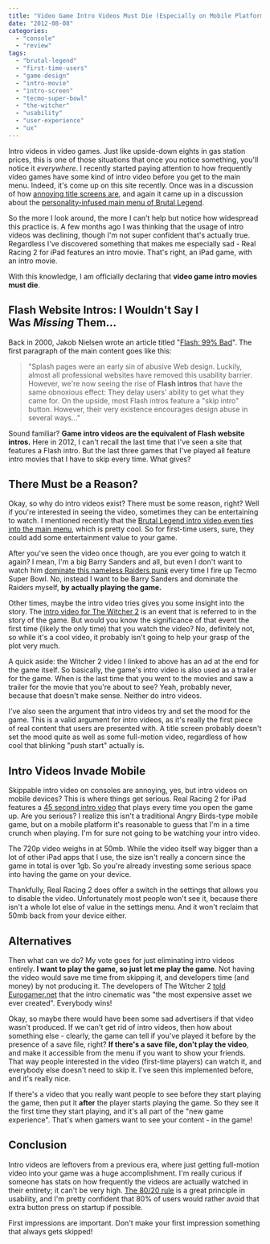 ```yaml
---
title: "Video Game Intro Videos Must Die (Especially on Mobile Platforms)"
date: "2012-08-08"
categories: 
  - "console"
  - "review"
tags: 
  - "brutal-legend"
  - "first-time-users"
  - "game-design"
  - "intro-movie"
  - "intro-screen"
  - "tecmo-super-bowl"
  - "the-witcher"
  - "usability"
  - "user-experience"
  - "ux"
---
```


Intro videos in video games. Just like upside-down eights in gas station prices, this is one of those situations that once you notice something, you'll notice it _everywhere_. I recently started paying attention to how frequently video games have some kind of intro video before you get to the main menu. Indeed, it's come up on this site recently. Once was in a discussion of how [annoying title screens are](http://www.thatgamesux.com/title-screens-because-you-arent-done-waiting-just-yet/ "Title Screens: Because You Aren’t Done Waiting Just Yet"), and again it came up in a discussion about the [personality-infused main menu of Brutal Legend](http://www.thatgamesux.com/brutal-legend-main-menu-personality-and-usability/).

So the more I look around, the more I can't help but notice how widespread this practice is. A few months ago I was thinking that the usage of intro videos was declining, though I'm not super confident that's actually true. Regardless I've discovered something that makes me especially sad - Real Racing 2 for iPad features an intro movie. That's right, an iPad game, with an intro movie.

With this knowledge, I am officially declaring that **video game intro movies must die**.

## Flash Website Intros: I Wouldn't Say I Was _Missing_ Them...

Back in 2000, Jakob Nielsen wrote an article titled "[Flash: 99% Bad](http://www.useit.com/alertbox/20001029.html)". The first paragraph of the main content goes like this:

> "Splash pages were an early sin of abusive Web design. Luckily, almost all professional websites have removed this usability barrier. However, we're now seeing the rise of **Flash intros** that have the same obnoxious effect: They delay users' ability to get what they came for. On the upside, most Flash intros feature a "skip intro" button. However, their very existence encourages design abuse in several ways..."

Sound familiar? **Game intro videos are the equivalent of Flash website intros.** Here in 2012, I can't recall the last time that I've seen a site that features a Flash intro. But the last three games that I've played all feature intro movies that I have to skip every time. What gives?

## There Must be a Reason?

Okay, so why do intro videos exist? There must be some reason, right? Well if you're interested in seeing the video, sometimes they can be entertaining to watch. I mentioned recently that the [Brutal Legend intro video even ties into the main menu](http://www.thatgamesux.com/brutal-legend-main-menu-personality-and-usability/ "Brutal Legend: A Main Menu That Will Blow Your Soul"), which is pretty cool. So for first-time users, sure, they could add some entertainment value to your game.

After you've seen the video once though, are you ever going to watch it again? I mean, I'm a big Barry Sanders and all, but even I don't want to watch him [dominate this nameless Raiders punk](http://www.youtube.com/watch?v=VnERZZYbIbw) every time I fire up Tecmo Super Bowl. No, instead I want to be Barry Sanders and dominate the Raiders myself, **by actually playing the game.**

Other times, maybe the intro video tries gives you some insight into the story. The [intro video for The Witcher 2](http://www.youtube.com/watch?v=Jt8mUd4mUJs) is an event that is referred to in the story of the game. But would you know the significance of that event the first time (likely the only time) that you watch the video? No, definitely not, so while it's a cool video, it probably isn't going to help your grasp of the plot very much.

A quick aside: the Witcher 2 video I linked to above has an ad at the end for the game itself. So basically, the game's intro video is also used as a trailer for the game. When is the last time that you went to the movies and saw a trailer for the movie that you're about to see? Yeah, probably never, because that doesn't make sense. Neither do intro videos.

I've also seen the argument that intro videos try and set the mood for the game. This is a valid argument for intro videos, as it's really the first piece of real content that users are presented with. A title screen probably doesn't set the mood quite as well as some full-motion video, regardless of how cool that blinking "push start" actually is.

## Intro Videos Invade Mobile

Skippable intro video on consoles are annoying, yes, but intro videos on mobile devices? This is where things get serious. Real Racing 2 for iPad features a [45 second intro video](http://www.youtube.com/watch?v=nx3L0aFixsg) that plays every time you open the game up. Are you serious? I realize this isn't a traditional Angry Birds-type mobile game, but on a mobile platform it's reasonable to guess that I'm in a time crunch when playing. I'm for sure not going to be watching your intro video.

The 720p video weighs in at 50mb. While the video itself way bigger than a lot of other iPad apps that I use, the size isn't really a concern since the game in total is over 1gb. So you're already investing some serious space into having the game on your device.

Thankfully, Real Racing 2 does offer a switch in the settings that allows you to disable the video. Unfortunately most people won't see it, because there isn't a whole lot else of value in the settings menu. And it won't reclaim that 50mb back from your device either.

## Alternatives

Then what can we do? My vote goes for just eliminating intro videos entirely. **I want to play the game, so just let me play the game**. Not having the video would save me time from skipping it, and developers time (and money) by not producing it. The developers of The Witcher 2 [told Eurogamer.net](http://www.eurogamer.net/articles/2012-02-10-cd-projekt-witcher-2-intro-cinematic-the-most-expensive-asset-we-ever-created) that the intro cinematic was "the most expensive asset we ever created". Everybody wins!

Okay, so maybe there would have been some sad advertisers if that video wasn't produced. If we can't get rid of intro videos, then how about something else - clearly, the game can tell if you've played it before by the presence of a save file, right? **If there's a save file, don't play the video**, and make it accessible from the menu if you want to show your friends. That way people interested in the video (first-time players) can watch it, and everybody else doesn't need to skip it. I've seen this implemented before, and it's really nice.

If there's a video that you really want people to see before they start playing the game, then put it **after** the player starts playing the game. So they see it the first time they start playing, and it's all part of the "new game experience". That's when gamers want to see your content - in the game!

## Conclusion

Intro videos are leftovers from a previous era, where just getting full-motion video into your game was a huge accomplishment. I'm really curious if someone has stats on how frequently the videos are actually watched in their entirety; it can't be very high. [The 80/20 rule](http://www.usabilityfirst.com/glossary/8020-rule/) is a great principle in usability, and I'm pretty confident that 80% of users would rather avoid that extra button press on startup if possible.

First impressions are important. Don't make your first impression something that always gets skipped!

